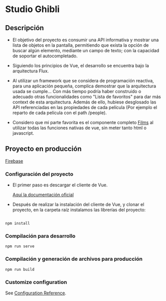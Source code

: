 # Studio Ghibli

## Descripción

* El objetivo del proyecto es consumir una API informativa y mostrar una lista de objetos en la pantalla, permitiendo que exista la opción de buscar algún elemento, mediante un campo de texto; con la capacidad de soportar el autocompletado.


* Siguiendo los principios de Vue, el desarrollo se encuentra bajo la arquitectura Flux.


* Al utilizar un framework que se considera de programación reactiva, para una aplicación pequeña, complica demostrar que la arquitectura usada se cumple... Con más tiempo podría haber construido o adecuado otras funcionalidades como "Lista de favoritos" para dar más context de esta arquitectura. Además de ello, hubiese desglosado las API referenciadas en las propiedades de cada película (Por ejemplo el reparto de cada película con el path /people).


* Considero que mi parte favorita es el componente completo [Films](./src/pages/Films.vue) al utilizar todas las funciones nativas de vue, sin meter tanto html o javascript.


## Proyecto en producción

[Firebase](https://testrtd-353b6.web.app/)



### Configuración del proyecto
* El primer paso es descargar el cliente de Vue.

   [Aquí la documentación oficial](https://vuejs.org/v2/guide/installation.html)

* Después de realizar la instalación del cliente de Vue, y clonar el proyecto, en la carpeta raíz instalamos las librerías del proyecto:
```

npm install
```


### Compilación para desarrollo
```
npm run serve
```

### Compilación y generación de archivos para producción
```
npm run build
```


### Customize configuration
See [Configuration Reference](https://cli.vuejs.org/config/).
